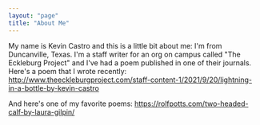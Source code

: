 ```yaml
---
layout: "page"
title: "About Me"
---
```


My name is Kevin Castro and this is a little bit about me:
I'm from Duncanville, Texas. I'm a staff writer for an org on campus called "The Eckleburg Project" and I've had a poem published in one of their journals. Here's a poem that I wrote recently:
http://www.theeckleburgproject.com/staff-content-1/2021/9/20/lightning-in-a-bottle-by-kevin-castro

And here's one of my favorite poems: 
https://rolfpotts.com/two-headed-calf-by-laura-gilpin/

